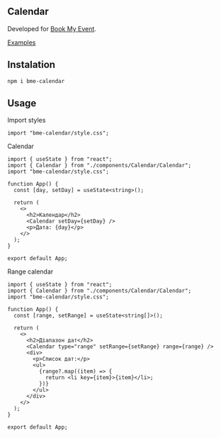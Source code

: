 ## Calendar

Developed for [Book My Event](https://evently-book.vercel.app/).

[Examples](https://bme-calendar.vercel.app/)

## Instalation

```bash
npm i bme-calendar
```

## Usage

Import styles

```tsx
import "bme-calendar/style.css";
```

Calendar

```tsx
import { useState } from "react";
import { Calendar } from "./components/Calendar/Calendar";
import "bme-calendar/style.css";

function App() {
  const [day, setDay] = useState<string>();

  return (
    <>
      <h2>Календар</h2>
      <Calendar setDay={setDay} />
      <p>Дата: {day}</p>
    </>
  );
}

export default App;
```

Range calendar

```tsx
import { useState } from "react";
import { Calendar } from "./components/Calendar/Calendar";
import "bme-calendar/style.css";

function App() {
  const [range, setRange] = useState<string[]>();

  return (
    <>
      <h2>Діапазон дат</h2>
      <Calendar type="range" setRange={setRange} range={range} />
      <div>
        <p>Список дат:</p>
        <ul>
          {range?.map((item) => {
            return <li key={item}>{item}</li>;
          })}
        </ul>
      </div>
    </>
  );
}

export default App;
```
